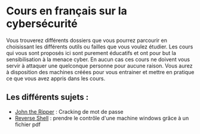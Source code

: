 # Cours en français sur la cybersécurité

Vous trouverez différents dossiers que vous pourrez parcourir en choisissant les différents outils ou failles que vous voulez étudier.
Les cours qui vous sont proposés ici sont purement éducatifs et ont pour but la sensibilisation à la menace cyber. En aucun cas ces cours ne doivent vous servir à attaquer une quelconque personne pour aucune raison. Vous aurez à disposition des machines créées pour vous entrainer et mettre en pratique ce que vous avez appris dans les cours.

## Les différents sujets : 
* [John the Ripper](https://github.com/tanguybron/cours-cybersec/tree/master/John_The_Ripper) : Cracking de mot de passe
* [Reverse Shell](https://github.com/tanguybron/cours-cybersec/tree/master/Reverse_Shell) : prendre le contrôle d'une machine windows grâce à un fichier pdf